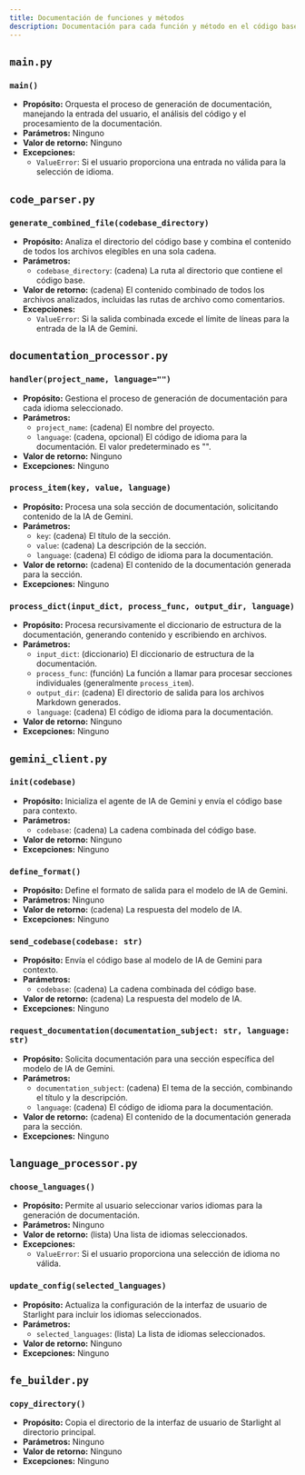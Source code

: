 ```yaml
---
title: Documentación de funciones y métodos
description: Documentación para cada función y método en el código base de Documenti.
---
```


## `main.py`

### `main()`

- **Propósito:** Orquesta el proceso de generación de documentación, manejando la entrada del usuario, el análisis del código y el procesamiento de la documentación.
- **Parámetros:** Ninguno
- **Valor de retorno:** Ninguno
- **Excepciones:** 
    - `ValueError`: Si el usuario proporciona una entrada no válida para la selección de idioma.

## `code_parser.py`

### `generate_combined_file(codebase_directory)`

- **Propósito:** Analiza el directorio del código base y combina el contenido de todos los archivos elegibles en una sola cadena.
- **Parámetros:**
    - `codebase_directory`: (cadena) La ruta al directorio que contiene el código base.
- **Valor de retorno:** (cadena) El contenido combinado de todos los archivos analizados, incluidas las rutas de archivo como comentarios.
- **Excepciones:**
    - `ValueError`: Si la salida combinada excede el límite de líneas para la entrada de la IA de Gemini.

## `documentation_processor.py`

### `handler(project_name, language="")`

- **Propósito:** Gestiona el proceso de generación de documentación para cada idioma seleccionado.
- **Parámetros:**
    - `project_name`: (cadena) El nombre del proyecto.
    - `language`: (cadena, opcional) El código de idioma para la documentación. El valor predeterminado es "".
- **Valor de retorno:** Ninguno
- **Excepciones:** Ninguno

### `process_item(key, value, language)`

- **Propósito:** Procesa una sola sección de documentación, solicitando contenido de la IA de Gemini.
- **Parámetros:**
    - `key`: (cadena) El título de la sección.
    - `value`: (cadena) La descripción de la sección.
    - `language`: (cadena) El código de idioma para la documentación.
- **Valor de retorno:** (cadena) El contenido de la documentación generada para la sección.
- **Excepciones:** Ninguno

### `process_dict(input_dict, process_func, output_dir, language)`

- **Propósito:** Procesa recursivamente el diccionario de estructura de la documentación, generando contenido y escribiendo en archivos.
- **Parámetros:**
    - `input_dict`: (diccionario) El diccionario de estructura de la documentación.
    - `process_func`: (función) La función a llamar para procesar secciones individuales (generalmente `process_item`).
    - `output_dir`: (cadena) El directorio de salida para los archivos Markdown generados.
    - `language`: (cadena) El código de idioma para la documentación.
- **Valor de retorno:** Ninguno
- **Excepciones:** Ninguno

## `gemini_client.py`

### `init(codebase)`

- **Propósito:** Inicializa el agente de IA de Gemini y envía el código base para contexto.
- **Parámetros:**
    - `codebase`: (cadena) La cadena combinada del código base.
- **Valor de retorno:** Ninguno
- **Excepciones:** Ninguno

### `define_format()`

- **Propósito:** Define el formato de salida para el modelo de IA de Gemini.
- **Parámetros:** Ninguno
- **Valor de retorno:** (cadena) La respuesta del modelo de IA.
- **Excepciones:** Ninguno

### `send_codebase(codebase: str)`

- **Propósito:** Envía el código base al modelo de IA de Gemini para contexto.
- **Parámetros:**
    - `codebase`: (cadena) La cadena combinada del código base.
- **Valor de retorno:** (cadena) La respuesta del modelo de IA.
- **Excepciones:** Ninguno

### `request_documentation(documentation_subject: str, language: str)`

- **Propósito:** Solicita documentación para una sección específica del modelo de IA de Gemini.
- **Parámetros:**
    - `documentation_subject`: (cadena) El tema de la sección, combinando el título y la descripción.
    - `language`: (cadena) El código de idioma para la documentación.
- **Valor de retorno:** (cadena) El contenido de la documentación generada para la sección.
- **Excepciones:** Ninguno

## `language_processor.py`

### `choose_languages()`

- **Propósito:** Permite al usuario seleccionar varios idiomas para la generación de documentación.
- **Parámetros:** Ninguno
- **Valor de retorno:** (lista) Una lista de idiomas seleccionados.
- **Excepciones:**
    - `ValueError`: Si el usuario proporciona una selección de idioma no válida.

### `update_config(selected_languages)`

- **Propósito:** Actualiza la configuración de la interfaz de usuario de Starlight para incluir los idiomas seleccionados.
- **Parámetros:**
    - `selected_languages`: (lista) La lista de idiomas seleccionados.
- **Valor de retorno:** Ninguno
- **Excepciones:** Ninguno

## `fe_builder.py`

### `copy_directory()`

- **Propósito:** Copia el directorio de la interfaz de usuario de Starlight al directorio principal.
- **Parámetros:** Ninguno
- **Valor de retorno:** Ninguno
- **Excepciones:** Ninguno




